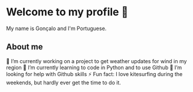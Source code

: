 # Welcome to my profile 👋

My name is Gonçalo and I'm Portuguese. 

## About me

🔭 I’m currently working on a project to get weather updates for wind in my region
🌱 I’m currently learning to code in Python and to use Github
🤔 I’m looking for help with Github skills
⚡ Fun fact: I love kitesurfing during the weekends, but hardly ever get the time to do it. 
